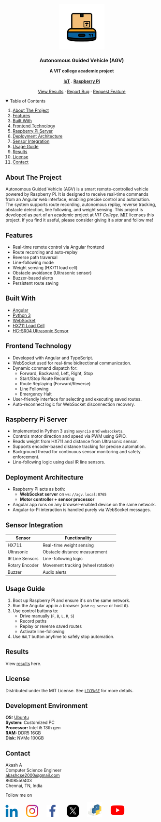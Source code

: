 <p align="center">
  <img src="https://raw.githubusercontent.com/Akash-Peace/IOT-PI-ANGULAR/main/src/assets/agv_logo.png" alt="AGV Logo" width="150" height="150">
  <h3 align="center">Autonomous Guided Vehicle (AGV)</h3>
  <p align="center">
    <strong>A VIT college academic project</strong>
    <br /><br />
    <a href="https://en.wikipedia.org/wiki/Internet_of_things"><strong>IoT</strong></a>
    .
    <a href="https://www.raspberrypi.org/"><strong>Raspberry Pi</strong></a>
    <br /><br />
    <a href="https://github.com/Akash-Peace/IOT-PI-ANGULAR/tree/main/Results">View Results</a>
    ·
    <a href="https://github.com/Akash-Peace/IOT-PI-ANGULAR/issues">Report Bug</a>
    ·
    <a href="https://github.com/Akash-Peace/IOT-PI-ANGULAR/issues">Request Feature</a>
  </p>
</p>

<details open="open">
  <summary>Table of Contents</summary>
  <ol>
    <li><a href="#about-the-project">About The Project</a></li>
    <li><a href="#features">Features</a></li>
    <li><a href="#built-with">Built With</a></li>
    <li><a href="#frontend-technology">Frontend Technology</a></li>
    <li><a href="#raspberry-pi-server">Raspberry Pi Server</a></li>
    <li><a href="#deployment-architecture">Deployment Architecture</a></li>
    <li><a href="#sensor-integration">Sensor Integration</a></li>
    <li><a href="#usage-guide">Usage Guide</a></li>
    <li><a href="#results">Results</a></li>
    <li><a href="#license">License</a></li>
    <li><a href="#contact">Contact</a></li>
  </ol>
</details>

## About The Project

Autonomous Guided Vehicle (AGV) is a smart remote-controlled vehicle powered by Raspberry Pi. It is designed to receive real-time commands from an Angular web interface, enabling precise control and automation. The system supports route recording, autonomous replay, reverse tracking, obstacle detection, line following, and weight sensing. This project is developed as part of an academic project at _VIT College_. [MIT](https://github.com/Akash-Peace/IOT-PI-ANGULAR/blob/main/LICENSE) licenses this project. If you find it useful, please consider giving it a _star_ and follow me!

## Features

- Real-time remote control via Angular frontend
- Route recording and auto-replay
- Reverse path traversal
- Line-following mode
- Weight sensing (HX711 load cell)
- Obstacle avoidance (Ultrasonic sensor)
- Buzzer-based alerts
- Persistent route saving

## Built With

* [Angular](https://angular.io/)
* [Python 3](https://www.python.org/)
* [WebSocket](https://developer.mozilla.org/en-US/docs/Web/API/WebSockets_API)
* [HX711 Load Cell](https://learn.sparkfun.com/tutorials/load-cell-amplifier-hx711-breakout-hookup-guide)
* [HC-SR04 Ultrasonic Sensor](https://components101.com/ultrasonic-sensor-working-pinout-datasheet)

## Frontend Technology

- Developed with Angular and TypeScript.
- WebSocket used for real-time bidirectional communication.
- Dynamic command dispatch for:
  - Forward, Backward, Left, Right, Stop
  - Start/Stop Route Recording
  - Route Replaying (Forward/Reverse)
  - Line Following
  - Emergency Halt
- User-friendly interface for selecting and executing saved routes.
- Auto-reconnect logic for WebSocket disconnection recovery.

## Raspberry Pi Server

- Implemented in Python 3 using `asyncio` and `websockets`.
- Controls motor direction and speed via PWM using GPIO.
- Reads weight from HX711 and distance from Ultrasonic sensor.
- Supports encoder-based distance tracking for precise automation.
- Background thread for continuous sensor monitoring and safety enforcement.
- Line-following logic using dual IR line sensors.

## Deployment Architecture

- Raspberry Pi acts as both:
  - **WebSocket server** on `ws://agv.local:8765`
  - **Motor controller + sensor processor**
- Angular app runs on any browser-enabled device on the same network.
- Angular-to-Pi interaction is handled purely via WebSocket messages.

## Sensor Integration

| Sensor         | Functionality                     |
|----------------|-----------------------------------|
| HX711          | Real-time weight sensing          |
| Ultrasonic     | Obstacle distance measurement     |
| IR Line Sensors| Line-following logic              |
| Rotary Encoder | Movement tracking (wheel rotation)|
| Buzzer         | Audio alerts                      |

## Usage Guide

1. Boot up Raspberry Pi and ensure it's on the same network.
2. Run the Angular app in a browser (use `ng serve` or host it).
3. Use control buttons to:
   - Drive manually (`F`, `B`, `L`, `R`, `S`)
   - Record paths
   - Replay or reverse saved routes
   - Activate line-following
4. Use `HALT` button anytime to safely stop automation.

## Results

View [results](https://github.com/Akash-Peace/IOT-PI-ANGULAR/tree/main/Results) here.

## License

Distributed under the MIT License. See [`LICENSE`](https://github.com/Akash-Peace/IOT-PI-ANGULAR/blob/main/LICENSE) for more details.

<!-- MY SYSTEM SPEC -->
## Development Environment

**OS:** [Ubuntu](https://ubuntu.com/)\
**System:** Customized PC\
**Processor:** Intel i5 13th gen\
**RAM:** DDR5 16GB\
**Disk:** NVMe 100GB

## Contact

Akash A\
Computer Science Engineer\
akashcse2000@gmail.com\
8608550403\
Chennai, TN, India

Follow me on

[<img src='https://github.com/Akash-Peace/INDUSTRIAL-WEBSITE/blob/main/images/linkedin.png' alt='linkedin' height='40'>](https://www.linkedin.com/in/akash-2000-cse) &nbsp; &nbsp; &nbsp; [<img src='https://github.com/Akash-Peace/INDUSTRIAL-WEBSITE/blob/main/images/instagram.png' alt='instagram' height='40'>](https://www.instagram.com/akash.a.2000) &nbsp; &nbsp; &nbsp; [<img src='https://github.com/Akash-Peace/INDUSTRIAL-WEBSITE/blob/main/images/facebook.png' alt='facebook' height='40'>](https://www.facebook.com/profile.php?id=100061841000593) &nbsp; &nbsp; &nbsp; [<img src='https://github.com/Akash-Peace/REACT-CHART-GENERATIVE-AI/blob/main/Test%20images/twitter.png' alt='twitter' height='40'>](https://twitter.com/AkashA53184506) &nbsp; &nbsp; &nbsp; [<img src='https://github.com/Akash-Peace/INDUSTRIAL-WEBSITE/blob/main/images/pypi.png' alt='pypi' height='50'>](https://pypi.org/user/Akash-Peace/) &nbsp; &nbsp; &nbsp; [<img src='https://github.com/Akash-Peace/INDUSTRIAL-WEBSITE/blob/main/images/youtube.png' alt='youtube' height='45'>](https://www.youtube.com/channel/UCmugCO6k7hgSZqaI1jzbelw/featured)
